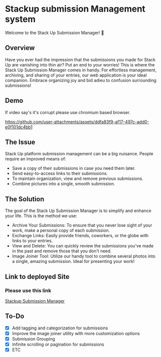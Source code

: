 # Stackup submission Management system

Welcome to the Stack Up Submission Manager! 🎉

## Overview

Have you ever had the impression that the submissions you made for Stack Up are vanishing into thin air? Put an end to your worries! This is where the Stack Up Submission Manager comes in handy. For effortless management, archiving, and sharing of your entries, our web application is your ideal companion. Embrace organizing joy and bid adieu to confusion surrounding submissions!

## Demo

If video say's it's corrupt please use chromium based browser.

https://github.com/user-attachments/assets/ddfa83f9-af17-497c-add0-e0f101dc4bb1

## The Issue

Stack Up platform submission management can be a big nuisance. People require an improved means of:
- Save a copy of their submissions in case you need them later.
- Send easy-to-access links to their submissions.
- To maintain organization, view and remove previous submissions.
- Combine pictures into a single, smooth submission.

## The Solution

The goal of the Stack Up Submission Manager is to simplify and enhance your life. This is the method we use:

- Archive Your Submissions: To ensure that you never lose sight of your work, make a personal copy of each submission.
- Exchange Links: Easily provide friends, coworkers, or the globe with links to your entries.
- View and Delete: You can quickly review the submissions you've made in the past and remove those that you don't need.
- Image Joiner Tool: Utilize our handy tool to combine several photos into a single, amazing submission. Ideal for presenting your work!

## Link to deployed Site

### Please use this link

[Stackup Submission Manager](https://stackup-submission-management.chickenkiller.com/)

## To-Do
- [x] Add tagging and categorization for submissions
- [x] Improve the image joiner utility with more customization options
- [x] Submission Grouping
- [x] Infinite scrolling or pagination for submissions
- [x] ETC
